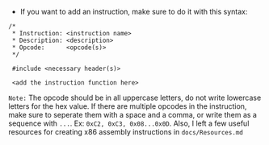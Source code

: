- If you want to add an instruction, make sure to do it with this syntax:
```
/*
 * Instruction: <instruction name>
 * Description: <description>
 * Opcode:      <opcode(s)>
 */

 #include <necessary header(s)>

 <add the instruction function here>
 ```
 `Note:` The opcode should be in all uppercase letters, do not write lowercase letters for the hex value. If there are multiple opcodes in the instruction, make sure to seperate them with a space and a comma, or write them as a sequence with `...`. Ex: `0xC2, 0xC3, 0x08...0x0D`. Also, I left a few useful resources for creating x86 assembly instructions in `docs/Resources.md`

